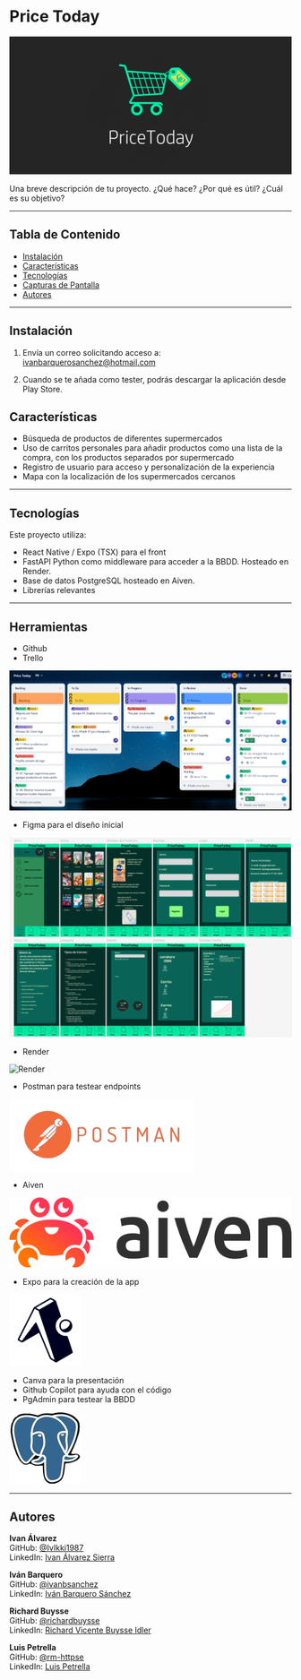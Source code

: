 # Price Today

![Splash-LG](./Capturas/Splash-LG.png)

Una breve descripción de tu proyecto. ¿Qué hace? ¿Por qué es útil? ¿Cuál es su objetivo?

---

## Tabla de Contenido

- [Instalación](#instalación)
- [Características](#características)
- [Tecnologías](#tecnologías)
- [Capturas de Pantalla](#capturas-de-pantalla)
- [Autores](#autores)

---

## Instalación

1. Envía un correo solicitando acceso a:
ivanbarquerosanchez@hotmail.com

2. Cuando se te añada como tester, podrás descargar la aplicación desde Play Store.

## Características

- Búsqueda de productos de diferentes supermercados
- Uso de carritos personales para añadir productos como una lista de la compra, con los productos separados por supermercado
- Registro de usuario para acceso y personalización de la experiencia
- Mapa con la localización de los supermercados cercanos

---

## Tecnologías

Este proyecto utiliza:

- React Native / Expo (TSX) para el front
- FastAPI Python como middleware para acceder a la BBDD. Hosteado en Render.
- Base de datos PostgreSQL hosteado en Aiven.
- Librerías relevantes

---

## Herramientas

- Github  
- Trello  

![Trello](./Capturas/Trello.png)

- Figma para el diseño inicial  

![Figma](./Capturas/Figma.png)

- Render  

![Render](./Capturas/Render.png)

- Postman para testear endpoints  

![Postman](./Capturas/Postman.png)

- Aiven

![Aiven](./Capturas/Aiven.png)

- Expo para la creación de la app  

![Expo](./Capturas/Expos.png)

- Canva para la presentación  
- Github Copilot para ayuda con el código  
- PgAdmin para testear la BBDD  

![PgAdmin](./Capturas/PgAdmin.png)

---

## Autores

**Ivan Álvarez**  
GitHub: [@IvIkki1987](https://github.com/IvIkki1987)  
LinkedIn: [Ivan Álvarez Sierra](https://www.linkedin.com/in/ivan-alvarez-sierra-8126a722b)

**Iván Barquero**  
GitHub: [@ivanbsanchez](https://github.com/ivanbsanchez)  
LinkedIn: [Iván Barquero Sánchez](https://www.linkedin.com/in/ivanbarquero/)

**Richard Buysse**  
GitHub: [@richardbuysse](https://github.com/richardbuysse)  
LinkedIn: [Richard Vicente Buysse Idler](https://www.linkedin.com/in/ivanbarquero/)

**Luis Petrella**  
GitHub: [@rm-httpse](https://github.com/rm-httpse)  
LinkedIn: [Luis Petrella](https://www.linkedin.com/in/luis-petrella-4788521a1/)
